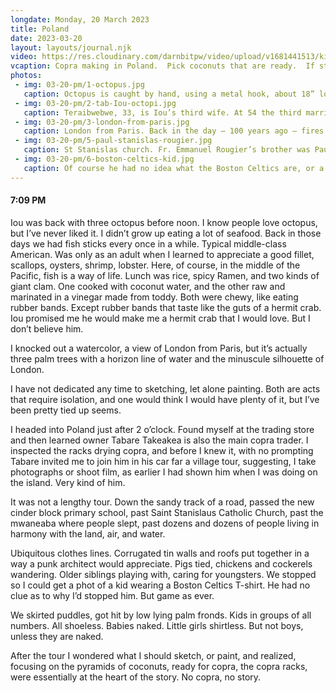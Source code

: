 ```yaml
---
longdate: Monday, 20 March 2023
title: Poland
date: 2023-03-20
layout: layouts/journal.njk
video: https://res.cloudinary.com/darnbitpw/video/upload/v1681441513/kingjoe/03-20-pm/4-copra-making-poland.mp4
vcaption: Copra making in Poland.  Pick coconuts that are ready.  If still green, allow a month to dry. Split in half, scoop out the flesh. Allow to dry in sun for a week. Cover, if rainy. After a week, fill sacks. Sacks will eventually be shipped to Tahiti, Fiji, and in the old days, Honolulu, where dried meats will be compressed for oil. Coconut oil, to be found in many things, from soap to beauty products.
photos:
 - img: 03-20-pm/1-octopus.jpg
   caption: Octopus is caught by hand, using a metal hook, about 18” long, attached to a wooden handle, maybe a foot long. They are found hiding under rocks.
 - img: 03-20-pm/2-tab-Iou-octopi.jpg
   caption: Teraibwebwe, 33, is Iou’s third wife. At 54 the third marriage is he proverbial charm, as the cute pair do everything together. Teraibwebwe is related to his first wife, the marriage ending in divorce. Widowed after his second marriage, Teraibwebwe is related to his first wife. Relationships are complicated here, at least to me. With a morning’s catch of octopi in the background. FYI, Iou is pronounced YOW.
 - img: 03-20-pm/3-london-from-paris.jpg
   caption: London from Paris. Back in the day — 100 years ago — fires would be lit to communicate across the channel, three miles wide.
 - img: 03-20-pm/5-paul-stanislas-rougier.jpg
   caption: St Stanislas church. Fr. Emmanuel Rougier’s brother was Paul-Stanislas Rougier, himself a man of the cloth. Manny named the lagoon bay at Poland after his brother’s patron saint. This church was built in 1995.
 - img: 03-20-pm/6-boston-celtics-kid.jpg
   caption: Of course he had no idea what the Boston Celtics are, or a word of what I was saying. The way to talk to children is not down to them, but on their own level.
---
```

<!-- 4. Copra making in Poland.  Pick coconuts that are ready.  If still green, allow a month to dry. Split in half, scoop out the flesh. Allow to dry in sun for a week. Cover, if rainy. After a week, fill sacks. Sacks will eventually be shipped to Tahiti, Fiji, and in the old days, Honolulu, where dried meats will be compressed for oil. Coconut oil, to be found in many things, from soap to beauty products. -->

#### 7:09 PM

Iou was back with three octopus before noon. I know people love octopus, but I’ve never liked it. I didn’t grow up eating a lot of seafood. Back in those days we had fish sticks every once in a while. Typical middle-class American. Was only as an adult when I learned to appreciate a good fillet, scallops, oysters, shrimp, lobster. Here, of course, in the middle of the Pacific, fish is a way of life. Lunch was rice, spicy Ramen, and two kinds of giant clam. One cooked with coconut water, and the other raw and marinated in a vinegar made from toddy. Both were chewy, like eating rubber bands. Except rubber bands that taste like the guts of a hermit crab. Iou promised me he would make me a hermit crab that I would love. But I don’t believe him.

I knocked out a watercolor, a view of London from Paris, but it’s actually three palm trees with a horizon line of water and the minuscule silhouette of London.

I have not dedicated any time to sketching, let alone painting. Both are acts that require isolation, and one would think I would have plenty of it, but I’ve been pretty tied up seems.

I headed into Poland just after 2 o’clock. Found myself at the trading store and then learned owner Tabare Takeakea is also the main copra trader.  I inspected the racks drying copra, and before I knew it, with no prompting Tabare invited me to join him in his car far a village tour, suggesting, I take photographs or shoot film, as earlier I had shown him when I was doing on the island. Very kind of him.

It was not a lengthy tour. Down the sandy track of a road, passed the new cinder block primary school, past Saint Stanislaus Catholic Church, past the mwaneaba where people slept, past dozens and dozens of people living in harmony with the land, air, and water.

Ubiquitous clothes lines. Corrugated tin walls and roofs put together in a way a punk architect would appreciate. Pigs tied, chickens and cockerels wandering. Older siblings playing with, caring for youngsters. We stopped so I could get a phot of a kid wearing a Boston Celtics T-shirt. He had no clue as to why I’d stopped him. But game as ever.

We skirted puddles, got hit by low lying palm fronds. Kids in groups of all numbers. All shoeless. Babies naked. Little girls shirtless. But not boys, unless they are naked.

After the tour I wondered what I should sketch, or paint, and realized, focusing on the pyramids of coconuts, ready for copra, the copra racks, were essentially at the heart of the story. No copra, no story.
